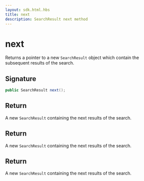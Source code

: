 ```yaml
---
layout: sdk.html.hbs
title: next
description: SearchResult next method
---
```


# next

Returns a pointer to a new `SearchResult` object which contain the subsequent results of the search.

## Signature

```csharp
public SearchResult next();
```

## Return

A new `SearchResult` containing the next results of the search.

## Return

A new `SearchResult` containing the next results of the search.

## Return

A new `SearchResult` containing the next results of the search.

